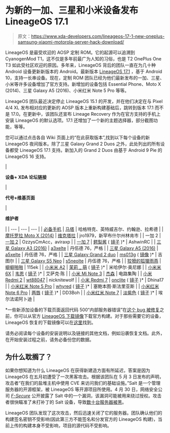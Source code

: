 # 为新的一加、三星和小米设备发布 LineageOS 17.1

> 原文：<https://www.xda-developers.com/lineageos-17-1-new-oneplus-samsung-xiaomi-motorola-server-hack-download/>

LineageOS 是最受欢迎的 AOSP 定制 ROM。它的起源可以追溯到 CyanogenMod T1，这不仅是多年前最广为人知的习俗，也是 T2 OnePlus One T3 如此受社区欢迎的原因。多年来，LineageOS 背后的团队一直在为几十种 Android 设备更新新版本的 Android。最新版本 [LineageOS 17.1](https://www.xda-developers.com/lineageos-17-1-android-10-officially-available/) ，基于 Android 10，支持一长串设备。现在，定制 ROM 团队已经为他们最新发布的一加、三星、小米等许多设备增加了官方支持。新增加的设备包括 Essential Phone、Moto X (2014)、三星 Galaxy A5 (2016)、小米红米 Note 5 Pro 等等。

LineageOS 团队最近决定停止 LineageOS 15.1 的开发，并在他们决定在与 Pixel 4/4 XL 发布相对应的更新的 AOSP 版本上重新构建基础后，跳转到版本 17.1 而不是 17.0。在更新中，该团队还宣布 Lineage Recovery 作为在官方支持的手机上安装 LineageOS 的默认选项。17.1 还增加了一个新的主题选择器，部分截图功能，等等。

您可以通过点击各自 Wiki 页面上的“在此获取版本”,找到以下每个设备的新 LineageOS 夜间版本。除了三星 Galaxy Grand 2 Duos 之外，此处列出的所有设备都受 LineageOS 17.1 支持。新加入的 Grand 2 Duos 由基于 Android 9 Pie 的 LineageOS 16 支持。

| 

**设备+ XDA 论坛链接**

 | 

**代号+维基页面**

 | 

**维护者**

 |
| --- | --- | --- |
| [必备手机](https://forum.xda-developers.com/essential-phone) | [马塔](https://wiki.lineageos.org/devices/mata) | 哈格特克、英特威吉尔、约翰逊、拉希德 |
| [摩托罗拉 Moto X (2014)](https://forum.xda-developers.com/moto-x-2014) | [维克塔拉](http://wiki.lineageos.org/devices/victara) | jro1979，新罕布什尔州林肯市 |
| 一加 2 | [一加 2](https://wiki.lineageos.org/devices/oneplus2) | OzzysCmAcc，aviraxp |
| [一加 7](https://forum.xda-developers.com/oneplus-7) | [鳄梨酱](https://wiki.lineageos.org/devices/guacamoleb) ( [镜子](https://lineageos.mirrorhub.io/full/guacamoleb/) )* | AshwinRC |
| [三星 Galaxy A3 (2016)](https://forum.xda-developers.com/samsung-a-series) | [a3xelte](https://wiki.lineageos.org/devices/a3xelte) | 丹伍德 76，严格 |
| [三星 Galaxy A5 (2016)](https://forum.xda-developers.com/samsung-a-series) | [a5xelte](https://wiki.lineageos.org/devices/a5xelte) | 丹伍德 76，严格 |
| [三星 Galaxy Grand 2 duo](https://forum.xda-developers.com/galaxy-grand-2) | [ms013g](https://download.lineageos.org/ms013g) ( [镜像](https://lineageos.mirrorhub.io/full/ms013g/) )* | 吉图尔 |
| [三星 Galaxy S5 Neo](https://forum.xda-developers.com/galaxy-s5-neo) | [s5neolte](https://wiki.lineageos.org/devices/s5neolte) | 丹伍德 76，严格 |
| [狡猾的狐狸雨燕](https://forum.xda-developers.com/wileyfox-swift) | [噼噼啪啪](https://wiki.lineageos.org/devices/crackling) | 115ek |
| [小米米 A2](https://forum.xda-developers.com/mi-a2) | [茉莉 _ 萌](https://wiki.lineageos.org/devices/jasmine_sprout) ( [镜子](https://lineageos.mirrorhub.io/full/jasmine_sprout/) )* | 米哈伊尔·奥尼娜 |
| [小米米 6X](https://forum.xda-developers.com/mi-a2/xiaomi-6x-wayne) | [韦恩](https://wiki.lineageos.org/devices/wayne) ( [镜子](https://lineageos.mirrorhub.io/full/wayne/) )* | 艾萨克·陈 |
| [小米 Mi Note 3](https://forum.xda-developers.com/mi-note-3) | [杰森](https://wiki.lineageos.org/devices/jason) | 电路集陶 |
| [小米 Redmi 2](https://forum.xda-developers.com/redmi-2) | [wt88047](https://wiki.lineageos.org/devices/wt88047) | nicknitewolf |
| [小米 Redmi 7](https://forum.xda-developers.com/redmi-7) | [onclite](https://wiki.lineageos.org/devices/onclite) ( [镜子](https://lineageos.mirrorhub.io/full/onclite/) )* | Dhina17 |
| [小米红米 Note 5 Pro](https://forum.xda-developers.com/redmi-note-5-pro) | [whyred](https://wiki.lineageos.org/devices/whyred) ( [镜子](https://lineageos.mirrorhub.io/full/whyred/) )* | 塞鲍本图·斯法里亚斯 |
| [小米红米 Note 6 Pro](https://forum.xda-developers.com/redmi-note-6-pro) | [两唇](https://wiki.lineageos.org/devices/twolip) ( [镜子](https://lineageos.mirrorhub.io/full/twolip/) )* | DD3Boh |
| [小米红米 Note 7](https://forum.xda-developers.com/redmi-note-7) | [淡紫色](https://wiki.lineageos.org/devices/lavender) ( [镜子](https://lineageos.mirrorhub.io/full/lavender/) )* | 埃尔法诺阿卜迪 |

*一些新添加设备的下载页面返回代码 500“内部服务器错误”在[这个 bug 被修复](https://gitlab.com/LineageOS/issues/infra/-/issues/79)之前，你可以从官方 [LineageOS 下载镜像](https://lineageos.mirrorhub.io/full/)下载官方构建。对于那些需要它的设备，LineageOS 恢复的下载镜像可以在[这里](https://lineageos.mirrorhub.io/recovery/)找到。

请务必阅读每个设备的安装说明以及链接的其他文档，例如沿袭恢复文档。此外，在开始安装过程之前，请务必备份您的数据。

## 为什么耽搁了？

如果你想知道为什么 LineageOS 在获得新建造方面有所延迟，答案是因为 LineageOS 在五月初遭受了一次黑客攻击。根据该团队在 5 月 3 日发布的声明，攻击者“在我们的盐堆主机中使用 CVE 来访问我们的基础设施。”Salt 是一个管理服务器的开源框架，被 LineageOS 等开源项目所使用。4 月 30 日，网络安全公司 [*F-Secure*](https://labs.f-secure.com/advisories/saltstack-authorization-bypass&cjevent=c21c8f019dea11ea807f028a0a1c0e0e?ecid=10619&afcid=10619) 公开披露了 Salt 中的一个漏洞，该漏洞可能被用来绕过授权。攻击者很快瞄准了未打补丁的 Salt 设备，导致[数十台服务器被黑](https://github.com/saltstack/salt/issues/57057)。

LineageOS 团队发现了这次攻击，然后迅速关闭了它的服务器。团队确认他们的构建签名密钥不受影响(因此第三方不能签名和分发官方的 LineageOS 构建)，当前上传的构建本身不受影响，项目的源代码不受影响。